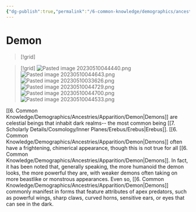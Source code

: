 ```yaml
---
{"dg-publish":true,"permalink":"/6-common-knowledge/demographics/ancestries/apparition/demon/"}
---
```


# Demon
>[!grid]
>

>[!grid]
>![Pasted image 20230510044440.png](/img/user/x.%20Assets/Attachments/Pasted%20image%2020230510044440.png)
>![Pasted image 20230510044643.png](/img/user/x.%20Assets/Attachments/Pasted%20image%2020230510044643.png)
>![Pasted image 20230510033626.png](/img/user/x.%20Assets/Attachments/Pasted%20image%2020230510033626.png)
>![Pasted image 20230510044729.png](/img/user/x.%20Assets/Attachments/Pasted%20image%2020230510044729.png)
>![Pasted image 20230510044700.png](/img/user/x.%20Assets/Attachments/Pasted%20image%2020230510044700.png)
>![Pasted image 20230510044533.png](/img/user/x.%20Assets/Attachments/Pasted%20image%2020230510044533.png)

 [[6. Common Knowledge/Demographics/Ancestries/Apparition/Demon\|Demons]] are celestial beings that inhabit dark realms-- the most common being [[7. Scholarly Details/Cosmology/Inner Planes/Erebus/Erebus\|Erebus]]. [[6. Common Knowledge/Demographics/Ancestries/Apparition/Demon\|Demons]] often have a frightening, chimerical appearance, though this is not true for all [[6. Common Knowledge/Demographics/Ancestries/Apparition/Demon\|Demons]]. In fact, it has been noted that, generally speaking, the more humanoid the demon looks, the more powerful they are, with weaker demons often taking on more beastlike or monstrous appearances. Even so, [[6. Common Knowledge/Demographics/Ancestries/Apparition/Demon\|Demons]] commonly manifest in forms that feature attributes of apex predators, such as powerful wings, sharp claws, curved horns, sensitive ears, or eyes that can see in the dark. 
 

